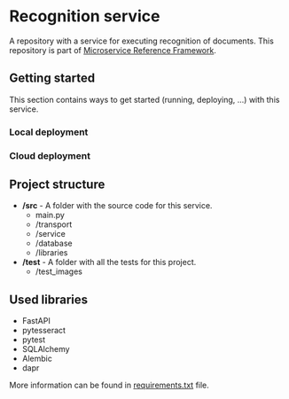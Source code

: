 # Recognition service
A repository with a service for executing recognition of documents. This repository is part of [Microservice Reference Framework](https://github.com/MichalMoudry/microservice-reference-framework "Link to Microservice Reference Framework repository").

## Getting started
This section contains ways to get started (running, deploying, ...) with this service.
### Local deployment

### Cloud deployment

## Project structure
- **/src** - A folder with the source code for this service.
    - main.py
    - /transport
    - /service
    - /database
    - /libraries
- **/test** - A folder with all the tests for this project.
    - /test_images

## Used libraries
- FastAPI
- pytesseract
- pytest
- SQLAlchemy
- Alembic
- dapr

More information can be found in [requirements.txt](./requirements.txt "Link to requirements.txt file") file.
